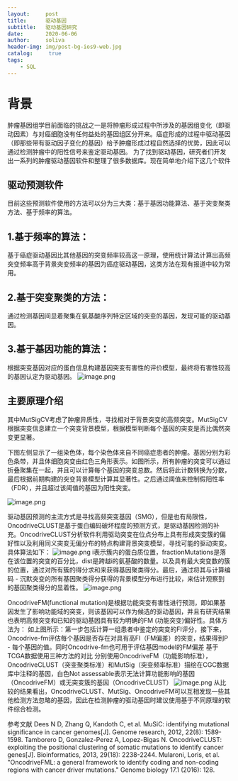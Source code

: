 ```yaml
---
layout:     post
title:      驱动基因
subtitle:   驱动基因研究
date:       2020-06-06
author:     soliva
header-img: img/post-bg-ios9-web.jpg
catalog: 	 true
tags:
    - SQL
---
```


# 背景
肿瘤基因组学目前面临的挑战之一是将肿瘤形成过程中所涉及的基因组变化（即驱动因素）与对癌细胞没有任何益处的基因组区分开来。癌症形成的过程中驱动基因（即那些带有驱动因子变化的基因）给予肿瘤形成过程自然选择的优势，因此可以通过检测肿瘤中的阳性信号来鉴定驱动基因。
       为了找到驱动基因，研究者们开发出一系列的肿瘤驱动基因软件和整理了很多数据库。现在简单地介绍下这几个软件
## 驱动预测软件
目前这些预测软件使用的方法可以分为三大类：基于基因功能算法、基于突变聚类方法、基于频率的算法。
## 1.基于频率的算法：
基于癌症驱动基因比其他基因的突变频率较高这一原理，使用统计算法计算出高频突变频率高于背景突变频率的基因为癌症驱动基因，这类方法在现有报道中较为常用。
## 2.基于突变聚类的方法：
通过检测基因间显着聚集在氨基酸序列特定区域的突变的基因，发现可能的驱动基因。
## 3.基于基因功能的算法：
根据突变基因对应的蛋白信息构建基因突变有害性的评价模型，最终将有害性较高的基因认定为驱动基因。
![image.png](https://upload-images.jianshu.io/upload_images/15500891-f1f0d5e0df3ed180.png?imageMogr2/auto-orient/strip%7CimageView2/2/w/1240)
## 主要原理介绍

其中MutSigCV考虑了肿瘤异质性，寻找相对于背景突变的高频突变。MutSigCV根据突变信息建立一个突变背景模型，根据模型判断每个基因的突变是否比偶然突变更显著。

下图左侧显示了一组染色体，每个染色体来自不同癌症患者的肿瘤。基因分别为彩色条带，并且体细胞突变由红色三角形表示。如图所示，所有肿瘤的突变可以通过折叠聚集在一起，并且可以计算每个基因的突变总数。然后将此计数转换为分数，最后根据前期构建的突变背景模型计算其显著性。之后通过阈值来控制假阳性率（FDR），并且超过该阈值的基因为阳性突变。

![image.png](https://upload-images.jianshu.io/upload_images/15500891-2a00d079e368e53c.png?imageMogr2/auto-orient/strip%7CimageView2/2/w/1240)


驱动基因预测的主流方式是寻找高频突变基因（SMG），但是也有局限性，OncodriveCLUST是基于蛋白编码破坏程度的预测方式，是驱动基因检测的补充。OncodriveCLUST分析软件利用驱动突变在位点分布上具有形成突变簇的偏好性以及利用同义突变无偏分布的特点构建背景突变模型，寻找可能的驱动突变。具体算法如下：
![image.png](https://upload-images.jianshu.io/upload_images/15500891-340de7fb70deea00.png?imageMogr2/auto-orient/strip%7CimageView2/2/w/1240)
i表示簇内的蛋白质位置，fractionMutations是落在该位置的突变的百分比，dist是跨越i的氨基酸的数量。以及具有最大突变数的簇的位置，通过对所有簇的得分求和来获得基因聚类得分。最后，通过将其与计算编码 - 沉默突变的所有基因聚类得分获得的背景模型分布进行比较，来估计观察到的基因聚类得分的显着性。
![image.png](https://upload-images.jianshu.io/upload_images/15500891-36c906a8acc548a0.png?imageMogr2/auto-orient/strip%7CimageView2/2/w/1240)

 OncodriveFM(functional mutation)是根据功能突变有害性进行预测，即如果基因发生了影响功能域的突变，则该基因可以作为候选的驱动基因，并且有研究结果也表明高频突变和已知的驱动基因具有较为明确的FM (功能突变)偏好性。具体方法为：
如上图所示：第一步包括计算一组患者中鉴定的突变的FI评分，接下来，Oncodrive-fm评估每个基因是否存在对具有高FI（FM偏差）的突变，结果得到P - 每个基因的值。同时Oncodrive-fm也可用于评估基因model的FM偏差
基于TCGA数据使用三种方法的对比
分别使用OncodriveFM（功能影响标准），OncodriveCLUST（突变聚类标准）和MutSig（突变频率标准）描绘在CGC数据库中注释的基因，白色Not assessable表示无法计算功能影响的基因（OncodriveFM）或无突变簇的基因（OncodriveCLUST）
![image.png](https://upload-images.jianshu.io/upload_images/15500891-a9a2dc98d18ed0a7.png?imageMogr2/auto-orient/strip%7CimageView2/2/w/1240)
从比较的结果看出，OncodriveCLUST、MutSig、OncodriveFM可以互相发现一些其他检测方法忽略的基因，因此在检测肿瘤的驱动基因时建议使用基于不同原理的软件综合检测。

参考文献
Dees N D, Zhang Q, Kandoth C, et al. MuSiC: identifying mutational significance in cancer genomes[J]. Genome research, 2012, 22(8): 1589-1598.
Tamborero D, Gonzalez-Perez A, Lopez-Bigas N. OncodriveCLUST: exploiting the positional clustering of somatic mutations to identify cancer genes[J]. Bioinformatics, 2013, 29(18): 2238-2244.
Mularoni, Loris, et al. "OncodriveFML: a general framework to identify coding and non-coding regions with cancer driver mutations." Genome biology 17.1 (2016): 128.